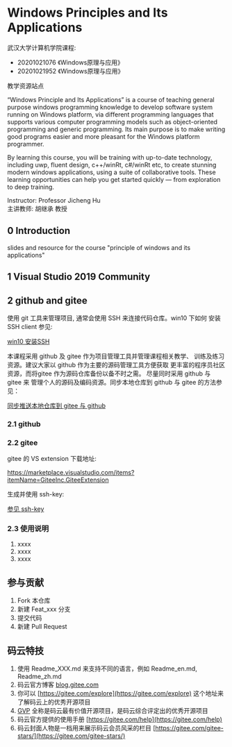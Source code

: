 # Windows Principles and Its Applications

武汉大学计算机学院课程:
* 20201021076 《Windows原理与应用》
* 20201021952 《Windows原理与应用》

教学资源站点

“Windows Principle and Its Applications” is a course of teaching
general purpose windows 
programming knowledge to develop software system running on Windows 
platform, via different programming languages that supports 
various computer programming models such as object-oriented 
programming and generic programming. Its main purpose is to make 
writing good programs easier and more pleasant for the Windows 
platform programmer.

By learning this course, you will be training with up-to-date 
technology, including uwp, fluent design, c++/winRt, c#/winRt etc, 
to create stunning modern windows applications, using a suite of 
collaborative tools. These learning opportunities can help you 
get started quickly — from exploration to deep training.

Instructor: Professor Jicheng Hu<br>
主讲教师: 胡继承 教授

## 0 Introduction
slides and resource for the course "principle of windows and its applications"


## 1 Visual Studio 2019 Community


## 2 github and gitee

使用 git 工具来管理项目, 通常会使用 SSH 来连接代码仓库。win10 下如何
安装 SSH client 参见:

[win10 安装SSH](git/ssh_client.md)

本课程采用 github 及 gitee 作为项目管理工具并管理课程相关教学、
训练及练习资源。建议大家以 github 作为主要的源码管理工具方便获取
更丰富的程序员社区资源，而将gitee 作为源码仓库备份以备不时之需。
尽量同时采用 github 与 gitee 来
管理个人的源码及编码资源。同步本地仓库到 github 与 gitee 的方法参见：

[同步推送本地仓库到 gitee 与 github](git/gitee_n_github.md)

### 2.1  github

### 2.2  gitee

gitee 的 VS extension 下载地址:

https://marketplace.visualstudio.com/items?itemName=GiteeInc.GiteeExtension

生成并使用 ssh-key:

[参见 ssh-key](git/ssh_gitee.md)



### 2.3  使用说明

1.  xxxx
2.  xxxx
3.  xxxx

## 参与贡献

1.  Fork 本仓库
2.  新建 Feat_xxx 分支
3.  提交代码
4.  新建 Pull Request


## 码云特技

1.  使用 Readme\_XXX.md 来支持不同的语言，例如 Readme\_en.md, Readme\_zh.md
2.  码云官方博客 [blog.gitee.com](https://blog.gitee.com)
3.  你可以 [https://gitee.com/explore](https://gitee.com/explore) 这个地址来了解码云上的优秀开源项目
4.  [GVP](https://gitee.com/gvp) 全称是码云最有价值开源项目，是码云综合评定出的优秀开源项目
5.  码云官方提供的使用手册 [https://gitee.com/help](https://gitee.com/help)
6.  码云封面人物是一档用来展示码云会员风采的栏目 [https://gitee.com/gitee-stars/](https://gitee.com/gitee-stars/)

